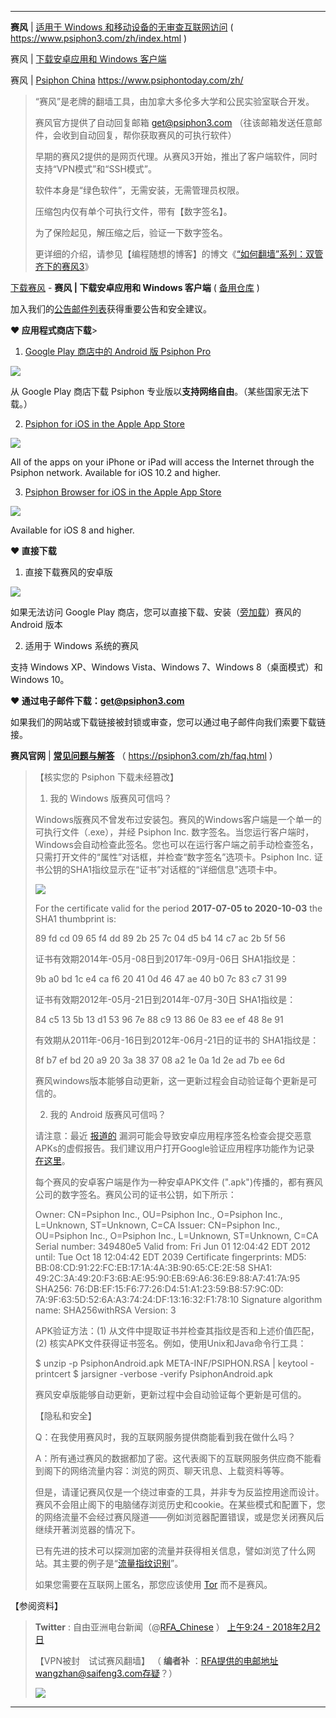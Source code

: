 ﻿
---

**赛风** | [适用于 Windows 和移动设备的无审查互联网访问](https://www.psiphon3.com/zh/index.html)
( https://www.psiphon3.com/zh/index.html )

赛风 | [下载安卓应用和 Windows 客户端](https://www.psiphon3.com/zh/download.html)

赛风 | [Psiphon China](https://www.psiphontoday.com/zh/)   https://www.psiphontoday.com/zh/

> “赛风”是老牌的翻墙工具，由加拿大多伦多大学和公民实验室联合开发。
> 
> 赛风官方提供了自动回复邮箱 get@psiphon3.com （往该邮箱发送任意邮件，会收到自动回复，帮你获取赛风的可执行软件）
> 
> 早期的赛风2提供的是网页代理。从赛风3开始，推出了客户端软件，同时支持“VPN模式”和“SSH模式”。
> 
> 软件本身是“绿色软件”，无需安装，无需管理员权限。
> 
> 压缩包内仅有单个可执行文件，带有【数字签名】。
> 
> 为了保险起见，解压缩之后，验证一下数字签名。
> 
> 更详细的介绍，请参见【编程随想的博客】的博文《[“如何翻墙”系列：双管齐下的赛风3](https://program-think.blogspot.com/2011/10/gfw-psiphon.html
)》

 [下载赛风](https://www.psiphon3.com/zh/download.html) - **赛风 | 下载安卓应用和 Windows 客户端** ( [备用仓库](https://github.com/taoste/Hello-World/tree/master/GFW/%E8%B5%9B%E9%A3%8E-psiphon3) )
 
 加入我们的[公告邮件列表](https://groups.google.com/group/psiphon3)获得重要公告和安全建议。

 **♥ 应用程式商店下载**> 
 
 1. [Google Play 商店中的 Android 版 Psiphon Pro](https://play.google.com/store/apps/developer?id=Psiphon+Inc.)
 
 <img src="https://www.psiphon3.com/images/android/google-play-dev-page-qr.png"/>

 从 Google Play 商店下载 Psiphon 专业版以**支持网络自由**。（某些国家无法下载。）
 
 
 2. [Psiphon for iOS in the Apple App Store](https://itunes.apple.com/us/app/psiphon/id1276263909?ls=1&mt=8)
 
 <img src="https://www.psiphon3.com/images/ios/psiphon-vpn-app-store-qr.png"/>

 All of the apps on your iPhone or iPad will access the Internet through the Psiphon network. Available for iOS 10.2 and higher.
 
 3. [Psiphon Browser for iOS in the Apple App Store](https://itunes.apple.com/us/app/psiphon-browser/id1193362444?ls=1&mt=8)
 
 <img src="https://www.psiphon3.com/images/ios/psiphon-browser-app-store-qr.png"/>

 Available for iOS 8 and higher.
 
 **♥ 直接下载**
  
 1. 直接下载赛风的安卓版
 
 <img src="https://www.psiphon3.com/images/android/android-download-qr.png"/>
 
 如果无法访问 Google Play 商店，您可以直接下载、安装（[旁加载](https://en.wikipedia.org/wiki/Sideloading)）赛风的 Android 版本
 
 2. 适用于 Windows 系统的赛风
 
 支持 Windows XP、Windows Vista、Windows 7、Windows 8（桌面模式）和 Windows 10。
 
 **♥ 通过电子邮件下载：get@psiphon3.com**
 
 如果我们的网站或下载链接被封锁或审查，您可以通过电子邮件向我们索要下载链接。

**赛风官网** | [**常见问题与解答**](https://psiphon3.com/zh/faq.html)  （ https://psiphon3.com/zh/faq.html ）

> 【核实您的 Psiphon 下载未经篡改】
> 
> 1. 我的 Windows 版赛风可信吗？
> 
> Windows版赛风不曾发布过安装包。赛风的Windows客户端是一个单一的可执行文件（.exe），并经 Psiphon Inc. 数字签名。当您运行客户端时，Windows会自动检查此签名。您也可以在运行客户端之前手动检查签名，只需打开文件的“属性”对话框，并检查“数字签名”选项卡。Psiphon Inc. 证书公钥的SHA1指纹显示在“证书”对话框的“详细信息”选项卡中。 
>
> <img src="https://psiphon3.com/images/faq/faq-authentic-windows.png"/>
> 
>  For the certificate valid for the period **2017-07-05 to 2020-10-03** the SHA1 thumbprint is:
>
> 89 fd cd 09 65 f4 dd 89 2b 25 7c 04 d5 b4 14 c7 ac 2b 5f 56
> 
> 证书有效期2014年-05月-08日到2017年-09月-06日 SHA1指纹是：
>
> 9b a0 bd 1c e4 ca f6 20 41 0d 46 47 ae 40 b0 7c 83 c7 31 99
> 
> 证书有效期2012年-05月-21日到2014年-07月-30日 SHA1指纹是：
>
> 84 c5 13 5b 13 d1 53 96 7e 88 c9 13 86 0e 83 ee ef 48 8e 91
> 
> 有效期从2011年-06月-16日到2012年-06月-21日的证书的 SHA1指纹是：
>
> 8f b7 ef bd 20 a9 20 3a 38 37 08 a2 1e 0a 1d 2e ad 7b ee 6d
> 
> 赛风windows版本能够自动更新，这一更新过程会自动验证每个更新是可信的。 
> 
> 2. 我的 Android 版赛风可信吗？
>
> 请注意：最近 [报道的](http://www.zdnet.com/google-releases-fix-to-oems-for-blue-security-android-security-hole-7000017782/) 漏洞可能会导致安卓应用程序签名检查会提交恶意APKs的虚假报告。我们建议用户打开Google验证应用程序功能作为记录 [在这里](https://support.google.com/accounts/answer/2812853?hl=en)。 
>
> 每个赛风的安卓客户端是作为一种安卓APK文件 (".apk")传播的，都有赛风公司的数字签名。赛风公司的证书公钥，如下所示：
> 
> Owner: CN=Psiphon Inc., OU=Psiphon Inc., O=Psiphon Inc.,
> L=Unknown, ST=Unknown, C=CA
> Issuer: CN=Psiphon Inc., OU=Psiphon Inc., O=Psiphon Inc.,
> L=Unknown, ST=Unknown, C=CA
> Serial number: 349480e5
> Valid from: Fri Jun 01 12:04:42 EDT 2012 until: Tue Oct 18 12:04:42 EDT 2039
> Certificate fingerprints:
> MD5:  BB:08:CD:91:22:FC:EB:17:1A:4A:3B:90:65:CE:2E:58
> SHA1: 49:2C:3A:49:20:F3:6B:AE:95:90:EB:69:A6:36:E9:88:A7:41:7A:95
> SHA256: 76:DB:EF:15:F6:77:26:D4:51:A1:23:59:B8:57:9C:0D:
> 7A:9F:63:5D:52:6A:A3:74:24:DF:13:16:32:F1:78:10
> Signature algorithm name: SHA256withRSA
> Version: 3
> 
> APK验证方法：(1) 从文件中提取证书并检查其指纹是否和上述价值匹配，(2) 核实APK文件获得证书签名。例如，使用Unix和Java命令行工具： 
> 
> $ unzip -p PsiphonAndroid.apk META-INF/PSIPHON.RSA | keytool -printcert
> $ jarsigner -verbose -verify PsiphonAndroid.apk
> 
>  赛风安卓版能够自动更新，更新过程中会自动验证每个更新是可信的。 
> 
> 
> 【隐私和安全】
> 
> Q：在我使用赛风时，我的互联网服务提供商能看到我在做什么吗？
> 
> A：所有通过赛风的数据都加了密。这代表阁下的互联网服务供应商不能看到阁下的网络流量内容：浏览的网页、聊天讯息、上载资料等等。
> 
> 但是，请谨记赛风仅是一个绕过审查的工具，并非专为反监控用途而设计。赛风不会阻止阁下的电脑储存浏览历史和cookie。在某些模式和配置下，您的网络流量不会经过赛风隧道——例如浏览器配置错误，或是您关闭赛风后继续开著浏览器的情况下。
> 
> 已有先进的技术可以探测加密的流量并获得相关信息，譬如浏览了什么网站。其主要的例子是“[流量指纹识别](https://blog.torproject.org/blog/experimental-defense-website-traffic-fingerprinting)”。
> 
> 如果您需要在互联网上匿名，那您应该使用 [Tor](https://www.torproject.org/) 而不是赛风。
> 

【参阅资料】

> **Twitter** : 自由亚洲电台新闻（@[RFA_Chinese](https://twitter.com/RFA_Chinese) ） [上午9:24 - 2018年2月2日](https://twitter.com/RFA_Chinese/status/959492689375920128)
> 
> 【VPN被封　试试赛风翻墙】 （ **编者补** ：RFA提供的电邮地址wangzhan@saifeng3.com存疑？）
>
> <img src="https://camo.githubusercontent.com/8f6dec467803216328293df20d316d132394b059/68747470733a2f2f7062732e7477696d672e636f6d2f6d656469612f4456444e677753583441416348446f2e6a7067"/>

---
